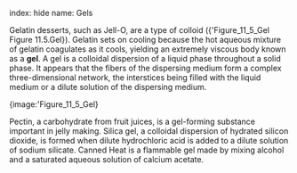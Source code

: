 index: hide
name: Gels

Gelatin desserts, such as Jell-O, are a type of colloid ({'Figure_11_5_Gel Figure 11.5.Gel}). Gelatin sets on cooling because the hot aqueous mixture of gelatin coagulates as it cools, yielding an extremely viscous body known as a  **gel**. A gel is a colloidal dispersion of a liquid phase throughout a solid phase. It appears that the fibers of the dispersing medium form a complex three-dimensional network, the interstices being filled with the liquid medium or a dilute solution of the dispersing medium.


{image:'Figure_11_5_Gel}
        

Pectin, a carbohydrate from fruit juices, is a gel-forming substance important in jelly making. Silica gel, a colloidal dispersion of hydrated silicon dioxide, is formed when dilute hydrochloric acid is added to a dilute solution of sodium silicate. Canned Heat is a flammable gel made by mixing alcohol and a saturated aqueous solution of calcium acetate.

